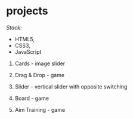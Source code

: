 # projects

*Stack:* 
- HTML5,
- CSS3,
- JavaScript

1. Cards
        - image slider
        
2. Drag & Drop 
         - game 
         
3. Slider 
         - vertical slider with opposite switching
4. Board
         - game
5. Aim Training
         - game
